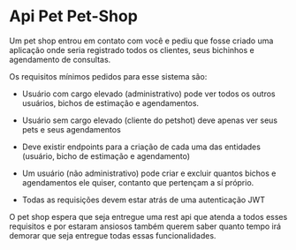 # Api Pet Pet-Shop

Um pet shop entrou em contato com você e pediu que fosse criado uma aplicação onde seria registrado todos os clientes, seus bichinhos e agendamento de consultas.

Os requisitos mínimos pedidos para esse sistema são:

- Usuário com cargo elevado (administrativo) pode ver todos os outros usuários, bichos de estimação e agendamentos.
  
- Usuário sem cargo elevado (cliente do petshot) deve apenas ver seus pets e seus agendamentos
  
- Deve existir endpoints para a criação de cada uma das entidades (usuário, bicho de estimação e agendamento)
  
- Um usuário (não administrativo) pode criar e excluir quantos bichos e agendamentos ele quiser, contanto que pertençam a sí próprio.

- Todas as requisições devem estar atrás de uma autenticação JWT
  
O pet shop espera que seja entregue uma rest api que atenda a todos esses requisitos e por estaram ansiosos também querem saber quanto tempo irá demorar que seja entregue todas essas funcionalidades.
